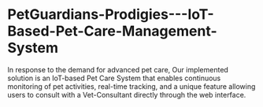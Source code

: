 # PetGuardians-Prodigies---IoT-Based-Pet-Care-Management-System
In response to the demand for advanced pet care, Our implemented solution is an IoT-based Pet Care System that enables continuous monitoring of pet activities, real-time tracking, and a unique feature allowing users to consult with a Vet-Consultant directly through the web interface.
